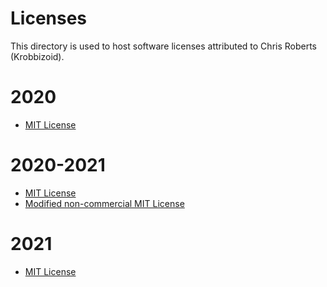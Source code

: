 # Licenses
This directory is used to host software licenses attributed to Chris Roberts
(Krobbizoid).

# 2020
* [MIT License](https://krobbi.github.io/license/2020/mit.txt)

# 2020-2021
* [MIT License](https://krobbi.github.io/license/2020/2021/mit.txt)
* [Modified non-commercial MIT License](https://krobbi.github.io/license/2020/2021/mnc-mit.txt)

# 2021
* [MIT License](https://krobbi.github.io/license/2021/mit.txt)
